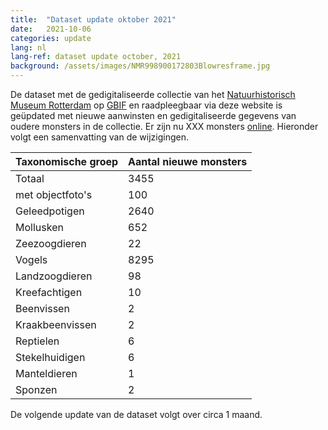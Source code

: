 ```yaml
---
title:  "Dataset update oktober 2021"
date:   2021-10-06
categories: update
lang: nl
lang-ref: dataset update october, 2021
background: /assets/images/NMR998900172803Blowresframe.jpg
---
```


De dataset met de gedigitaliseerde collectie van het [Natuurhistorisch Museum Rotterdam](https://www.hetnatuurhistorisch.nl/) op [GBIF](https://www.gbif.org/) en raadpleegbaar via deze website is geüpdated met nieuwe aanwinsten en gedigitaliseerde gegevens van oudere monsters in de collectie. Er zijn nu XXX monsters [online](https://hp-nhm-rotterdam.gbif-staging.org/nl/data.html). Hieronder volgt een samenvatting van de wijzigingen. 

Taxonomische groep | Aantal nieuwe monsters
---------- | ----------  
Totaal | 3455
met objectfoto's | 100
Geleedpotigen | 2640
Mollusken | 652
Zeezoogdieren | 22
Vogels | 8295
Landzoogdieren | 98
Kreefachtigen | 10
Beenvissen | 2
Kraakbeenvissen | 2
Reptielen | 6
Stekelhuidigen | 6
Manteldieren | 1
Sponzen | 2 

De volgende update van de dataset volgt over circa 1 maand.
